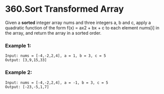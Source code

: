 # 360.Sort Transformed Array 
Given a **sorted** integer array nums and three integers a, b and c, apply a quadratic function of the form f(x) = ax2 + bx + c to each element nums[i] in the array, and return the array in a sorted order.

### Example 1:
``` 
Input: nums = [-4,-2,2,4], a = 1, b = 3, c = 5
Output: [3,9,15,33]
```
### Example 2:
``` 
Input: nums = [-4,-2,2,4], a = -1, b = 3, c = 5
Output: [-23,-5,1,7]
```